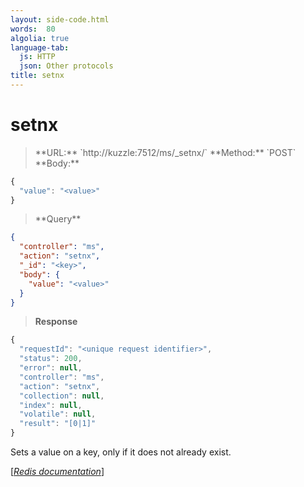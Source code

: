 ```yaml
---
layout: side-code.html
words:  80
algolia: true
language-tab:
  js: HTTP
  json: Other protocols
title: setnx
---
```


# setnx




<blockquote class="js">
<p>
**URL:** `http://kuzzle:7512/ms/_setnx/<key>`  
**Method:** `POST`  
**Body:**
</p>
</blockquote>


```js
{
  "value": "<value>"
}
```



<blockquote class="json">
<p>
**Query**
</p>
</blockquote>


```json
{
  "controller": "ms",
  "action": "setnx",
  "_id": "<key>",
  "body": {
    "value": "<value>"
  }
}
```

>**Response**

```javascript
{
  "requestId": "<unique request identifier>",
  "status": 200,
  "error": null,
  "controller": "ms",
  "action": "setnx",
  "collection": null,
  "index": null,
  "volatile": null,
  "result": "[0|1]"
}
```

Sets a value on a key, only if it does not already exist.

[[_Redis documentation_]](https://redis.io/commands/setnx)
